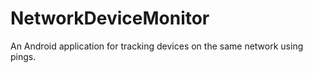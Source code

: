 # NetworkDeviceMonitor
An Android application for tracking devices on the same network using pings.
